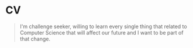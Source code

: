 # CV
>I'm challenge seeker, willing to learn every single thing that related to Computer Science that will affect our future and I want to be part of that change.
